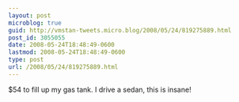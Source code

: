```yaml
---
layout: post
microblog: true
guid: http://vmstan-tweets.micro.blog/2008/05/24/819275889.html
post_id: 3055055
date: 2008-05-24T18:48:49-0600
lastmod: 2008-05-24T18:48:49-0600
type: post
url: /2008/05/24/819275889.html
---
```

$54 to fill up my gas tank. I drive a sedan, this is insane!
